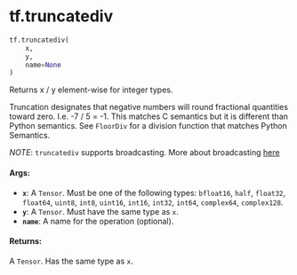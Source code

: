 <div itemscope itemtype="http://developers.google.com/ReferenceObject">
<meta itemprop="name" content="tf.truncatediv" />
<meta itemprop="path" content="Stable" />
</div>

# tf.truncatediv

``` python
tf.truncatediv(
    x,
    y,
    name=None
)
```

Returns x / y element-wise for integer types.

Truncation designates that negative numbers will round fractional quantities
toward zero. I.e. -7 / 5 = -1. This matches C semantics but it is different
than Python semantics. See `FloorDiv` for a division function that matches
Python Semantics.

*NOTE*: `truncatediv` supports broadcasting. More about broadcasting
[here](http://docs.scipy.org/doc/numpy/user/basics.broadcasting.html)

#### Args:

* <b>`x`</b>: A `Tensor`. Must be one of the following types: `bfloat16`, `half`, `float32`, `float64`, `uint8`, `int8`, `uint16`, `int16`, `int32`, `int64`, `complex64`, `complex128`.
* <b>`y`</b>: A `Tensor`. Must have the same type as `x`.
* <b>`name`</b>: A name for the operation (optional).


#### Returns:

A `Tensor`. Has the same type as `x`.